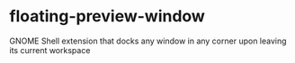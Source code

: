 # floating-preview-window
GNOME Shell extension that docks any window in any corner upon leaving its current workspace
